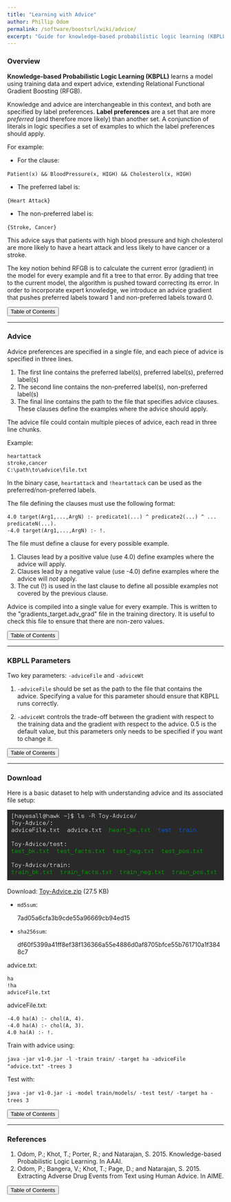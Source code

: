 ```yaml
---
title: "Learning with Advice"
author: Phillip Odom
permalink: /software/boostsrl/wiki/advice/
excerpt: "Guide for knowledge-based probabilistic logic learning (KBPLL) with BoostSRL."
---
```


### Overview

**Knowledge-based Probabilistic Logic Learning (KBPLL)** learns a model using training data and expert advice, extending Relational Functional Gradient Boosting (RFGB).

Knowledge and advice are interchangeable in this context, and both are specified by label preferences. **Label preferences** are a set that are more _preferred_ (and therefore more likely) than another set. A conjunction of literals in logic specifies a set of examples to which the label preferences should apply.

For example:

  * For the clause:

  `Patient(x) && BloodPressure(x, HIGH) && Cholesterol(x, HIGH)`

  * The preferred label is:

  `{Heart Attack}`

  * The non-preferred label is:

  `{Stroke, Cancer}`

This advice says that patients with high blood pressure and high cholesterol are more likely to have a heart attack and less likely to have cancer or a stroke.

The key notion behind RFGB is to calculate the current error (gradient) in the model for every example and fit a tree to that error. By adding that tree to the current model, the algorithm is pushed toward correcting its error. In order to incorporate expert knowledge, we introduce an advice gradient that pushes preferred labels toward 1 and non-preferred labels toward 0.

<button class="btn btn--primary btn--large" onclick="topOfPage()">Table of Contents</button>

---

### Advice

Advice preferences are specified in a single file, and each piece of advice is specified in three lines.

1. The first line contains the preferred label(s), preferred label(s), preferred label(s)
2. The second line contains the non-preferred label(s), non-preferred label(s)
3. The final line contains the path to the file that specifies advice clauses. These clauses define the examples where the advice should apply.

The advice file could contain multiple pieces of advice, each read in three line chunks.

Example:

```text
heartattack
stroke,cancer
C:\path\to\advice\file.txt
```

In the binary case, `heartattack` and `!heartattack` can be used as the preferred/non-preferred labels.

The file defining the clauses must use the following format:

```text
4.0 target(Arg1,...,ArgN) :- predicate1(...) ^ predicate2(...) ^ ... predicateN(...).
-4.0 target(Arg1,...,ArgN) :- !.
```

The file must define a clause for every possible example.
1. Clauses lead by a positive value (use 4.0) define examples where the advice will apply.
2. Clauses lead by a negative value (use -4.0) define examples where the advice will _not_ apply.
3. The cut (!) is used in the last clause to define all possible examples not covered by the previous clause.

Advice is compiled into a single value for every example. This is written to the "gradients_target.adv_grad" file in the training directory. It is useful to check this file to ensure that there are non-zero values.

<button class="btn btn--primary btn--large" onclick="topOfPage()">Table of Contents</button>

---

### KBPLL Parameters

Two key parameters: `-adviceFile` and `-adviceWt`

1. `-adviceFile` should be set as the path to the file that contains the advice. Specifying a value for this parameter should ensure that KBPLL runs correctly.

2. `-adviceWt` controls the trade-off between the gradient with respect to the training data and the gradient with respect to the advice. 0.5 is the default value, but this parameters only needs to be specified if you want to change it.

<button class="btn btn--primary btn--large" onclick="topOfPage()">Table of Contents</button>

---

### Download

Here is a basic dataset to help with understanding advice and its associated file setup:

![Basic file structure for the Toy-Advice dataset](https://github.com/boost-starai/BoostSRL-Misc/blob/master/Images/ToyAdviceFileStructure.png "Basic file structure for the Toy-Advice dataset")

Download: [Toy-Advice.zip](https://github.com/boost-starai/BoostSRL-Misc/blob/master/Datasets/Toy-Advice/Toy-Advice.zip?raw=true) (27.5 KB)

* `md5sum`: 
  <p style="word-break: break-all;">7ad05a6cfa3b9cde55a96669cb94ed15</p>

* `sha256sum`: 
  <p style="word-break: break-all;">df60f5399a41ff8ef38f136366a55e4886d0af8705bfce55b761710a1f3848c7</p>

advice.txt:
```
ha
!ha
adviceFile.txt
```

adviceFile.txt:
```
-4.0 ha(A) :- chol(A, 4).
-4.0 ha(A) :- chol(A, 3).
4.0 ha(A) :- !.
```

Train with advice using:

`java -jar v1-0.jar -l -train train/ -target ha -adviceFile "advice.txt" -trees 3`

Test with:

`java -jar v1-0.jar -i -model train/models/ -test test/ -target ha -trees 3`

<button class="btn btn--primary btn--large" onclick="topOfPage()">Table of Contents</button>

---

### References

1. Odom, P.; Khot, T.; Porter, R.; and Natarajan, S. 2015. Knowledge-based Probabilistic Logic Learning. In AAAI.
2. Odom, P.; Bangera, V.; Khot, T.; Page, D.; and Natarajan, S. 2015. Extracting Adverse Drug Events from Text using Human Advice. In AIME.

<button class="btn btn--primary btn--large" onclick="topOfPage()">Table of Contents</button>

<script>
function topOfPage() {
    $('html, body').animate({ scrollTop: 0 }, 'fast');
}
</script>
